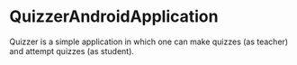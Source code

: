 # QuizzerAndroidApplication
Quizzer is a simple application in which one can make quizzes (as teacher) and attempt quizzes (as student).
